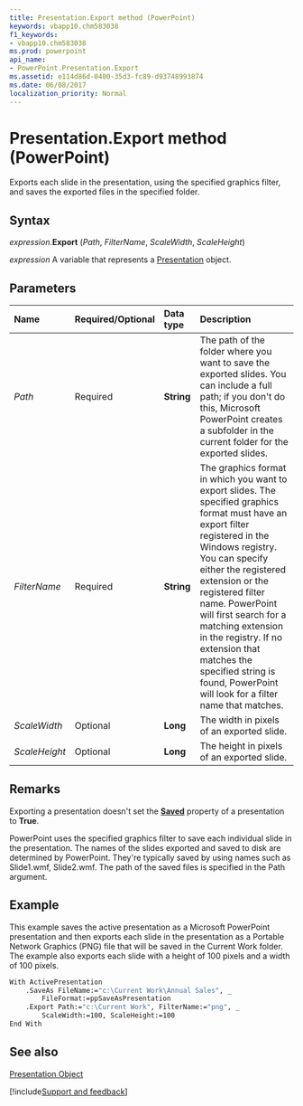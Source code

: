 ```yaml
---
title: Presentation.Export method (PowerPoint)
keywords: vbapp10.chm583038
f1_keywords:
- vbapp10.chm583038
ms.prod: powerpoint
api_name:
- PowerPoint.Presentation.Export
ms.assetid: e114d86d-0400-35d3-fc89-d93748993874
ms.date: 06/08/2017
localization_priority: Normal
---
```



# Presentation.Export method (PowerPoint)

Exports each slide in the presentation, using the specified graphics filter, and saves the exported files in the specified folder.


## Syntax

_expression_.**Export** (_Path_, _FilterName_, _ScaleWidth_, _ScaleHeight_)

 _expression_ A variable that represents a [Presentation](./PowerPoint.Presentation.md) object.


## Parameters



|Name|Required/Optional|Data type|Description|
|:-----|:-----|:-----|:-----|
| _Path_|Required|**String**|The path of the folder where you want to save the exported slides. You can include a full path; if you don't do this, Microsoft PowerPoint creates a subfolder in the current folder for the exported slides.|
| _FilterName_|Required|**String**|The graphics format in which you want to export slides. The specified graphics format must have an export filter registered in the Windows registry. You can specify either the registered extension or the registered filter name. PowerPoint will first search for a matching extension in the registry. If no extension that matches the specified string is found, PowerPoint will look for a filter name that matches.|
| _ScaleWidth_|Optional|**Long**|The width in pixels of an exported slide.|
| _ScaleHeight_|Optional|**Long**|The height in pixels of an exported slide.|

## Remarks

Exporting a presentation doesn't set the  **[Saved](PowerPoint.Presentation.Saved.md)** property of a presentation to **True**.

PowerPoint uses the specified graphics filter to save each individual slide in the presentation. The names of the slides exported and saved to disk are determined by PowerPoint. They're typically saved by using names such as Slide1.wmf, Slide2.wmf. The path of the saved files is specified in the Path argument.


## Example

This example saves the active presentation as a Microsoft PowerPoint presentation and then exports each slide in the presentation as a Portable Network Graphics (PNG) file that will be saved in the Current Work folder. The example also exports each slide with a height of 100 pixels and a width of 100 pixels.


```vb
With ActivePresentation
    .SaveAs FileName:="c:\Current Work\Annual Sales", _
        FileFormat:=ppSaveAsPresentation
    .Export Path:="c:\Current Work", FilterName:="png", _
        ScaleWidth:=100, ScaleHeight:=100
End With
```


## See also


[Presentation Object](PowerPoint.Presentation.md)

[!include[Support and feedback](~/includes/feedback-boilerplate.md)]